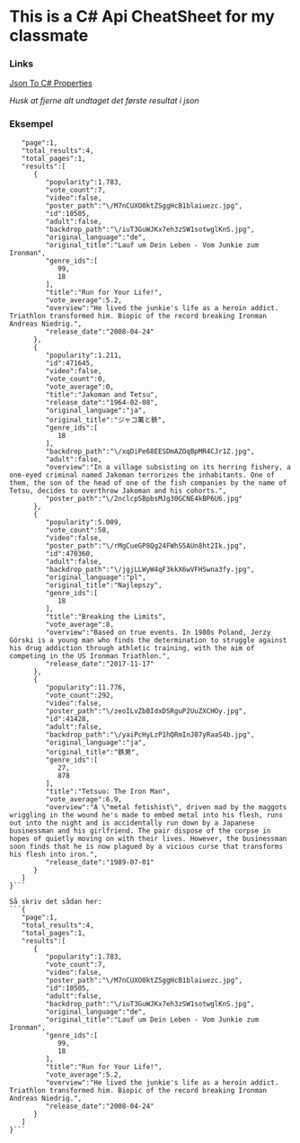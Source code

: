 # This is a C# Api CheatSheet for my classmate

### Links
[Json To C# Properties](https://json2csharp.com)

*Husk at fjerne alt undtaget det første resultat i json*

### Eksempel
```{
   "page":1,
   "total_results":4,
   "total_pages":1,
   "results":[
      {
         "popularity":1.783,
         "vote_count":7,
         "video":false,
         "poster_path":"\/M7nCUXO0ktZSggHcB1blaiuezc.jpg",
         "id":10505,
         "adult":false,
         "backdrop_path":"\/iuT3GuWJKx7eh3zSW1sotwglKnS.jpg",
         "original_language":"de",
         "original_title":"Lauf um Dein Leben - Vom Junkie zum Ironman",
         "genre_ids":[
            99,
            18
         ],
         "title":"Run for Your Life!",
         "vote_average":5.2,
         "overview":"He lived the junkie's life as a heroin addict. Triathlon transformed him. Biopic of the record breaking Ironman Andreas Niedrig.",
         "release_date":"2008-04-24"
      },
      {
         "popularity":1.211,
         "id":471645,
         "video":false,
         "vote_count":0,
         "vote_average":0,
         "title":"Jakoman and Tetsu",
         "release_date":"1964-02-08",
         "original_language":"ja",
         "original_title":"ジャコ萬と鉄",
         "genre_ids":[
            18
         ],
         "backdrop_path":"\/xqDiPe68EESDmAZOqBpMR4CJr1Z.jpg",
         "adult":false,
         "overview":"In a village subsisting on its herring fishery, a one-eyed criminal named Jakoman terrorizes the inhabitants. One of them, the son of the head of one of the fish companies by the name of Tetsu, decides to overthrow Jakoman and his cohorts.",
         "poster_path":"\/2nclcpSBpbsMJg30GCNE4kBP6U6.jpg"
      },
      {
         "popularity":5.009,
         "vote_count":58,
         "video":false,
         "poster_path":"\/rMgCueGP8Qg24FWhS5AUn8ht2Ik.jpg",
         "id":470360,
         "adult":false,
         "backdrop_path":"\/jgjLLWyW4qF3kkX6wVFHSwna3fy.jpg",
         "original_language":"pl",
         "original_title":"Najlepszy",
         "genre_ids":[
            18
         ],
         "title":"Breaking the Limits",
         "vote_average":8,
         "overview":"Based on true events. In 1980s Poland, Jerzy Górski is a young man who finds the determination to struggle against his drug addiction through athletic training, with the aim of competing in the US Ironman Triathlon.",
         "release_date":"2017-11-17"
      },
      {
         "popularity":11.776,
         "vote_count":292,
         "video":false,
         "poster_path":"\/zeoILvZbBIdxDSRguP2UuZXCHOy.jpg",
         "id":41428,
         "adult":false,
         "backdrop_path":"\/yaiPcHyLzP1hQRmInJ87yRaaS4b.jpg",
         "original_language":"ja",
         "original_title":"鉄男",
         "genre_ids":[
            27,
            878
         ],
         "title":"Tetsuo: The Iron Man",
         "vote_average":6.9,
         "overview":"A \"metal fetishist\", driven mad by the maggots wriggling in the wound he's made to embed metal into his flesh, runs out into the night and is accidentally run down by a Japanese businessman and his girlfriend. The pair dispose of the corpse in hopes of quietly moving on with their lives. However, the businessman soon finds that he is now plagued by a vicious curse that transforms his flesh into iron.",
         "release_date":"1989-07-01"
      }
   ]
}```

Så skriv det sådan her:
```{
   "page":1,
   "total_results":4,
   "total_pages":1,
   "results":[
      {
         "popularity":1.783,
         "vote_count":7,
         "video":false,
         "poster_path":"\/M7nCUXO0ktZSggHcB1blaiuezc.jpg",
         "id":10505,
         "adult":false,
         "backdrop_path":"\/iuT3GuWJKx7eh3zSW1sotwglKnS.jpg",
         "original_language":"de",
         "original_title":"Lauf um Dein Leben - Vom Junkie zum Ironman",
         "genre_ids":[
            99,
            18
         ],
         "title":"Run for Your Life!",
         "vote_average":5.2,
         "overview":"He lived the junkie's life as a heroin addict. Triathlon transformed him. Biopic of the record breaking Ironman Andreas Niedrig.",
         "release_date":"2008-04-24"
      }
   ]
}```
